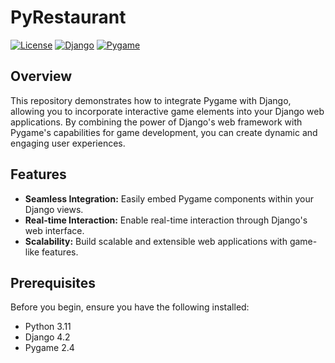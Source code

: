 # PyRestaurant

[![License](https://img.shields.io/badge/license-MIT-blue.svg)](https://opensource.org/licenses/MIT)
[![Django](https://img.shields.io/badge/Django-4.2-green.svg)](https://www.djangoproject.com/)
[![Pygame](https://img.shields.io/badge/Pygame-2.4-red.svg)](https://www.pygame.org/)

## Overview

This repository demonstrates how to integrate Pygame with Django, allowing you to incorporate interactive game elements into your Django web applications. By combining the power of Django's web framework with Pygame's capabilities for game development, you can create dynamic and engaging user experiences.

## Features

- **Seamless Integration:** Easily embed Pygame components within your Django views.
- **Real-time Interaction:** Enable real-time interaction through Django's web interface.
- **Scalability:** Build scalable and extensible web applications with game-like features.

## Prerequisites

Before you begin, ensure you have the following installed:

- Python 3.11
- Django 4.2
- Pygame 2.4

